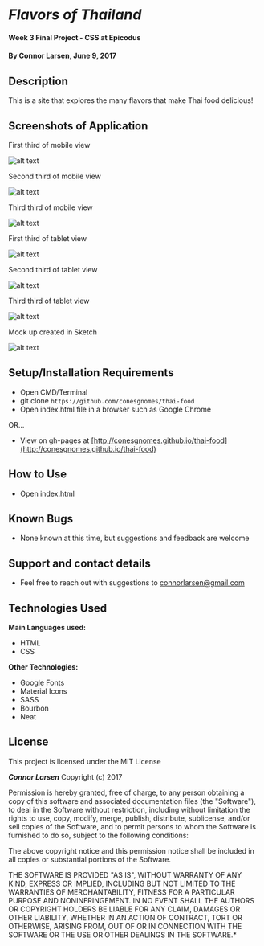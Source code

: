 # _Flavors of Thailand_

#### Week 3 Final Project - CSS at Epicodus

#### By **Connor Larsen, June 9, 2017**

## Description

 This is a site that explores the many flavors that make Thai food delicious!

## Screenshots of Application

First third of mobile view

![alt text](https://github.com/conesgnomes/thai-food/blob/master/img/mobile-1.png)

Second third of mobile view

![alt text](https://github.com/conesgnomes/thai-food/blob/master/img/mobile-2.png)

Third third of mobile view

![alt text](https://github.com/conesgnomes/thai-food/blob/master/img/mobile-3.png)

First third of tablet view

![alt text](https://github.com/conesgnomes/thai-food/blob/master/img/tablet-1.png)

Second third of tablet view

![alt text](https://github.com/conesgnomes/thai-food/blob/master/img/tablet-2.png)

Third third of tablet view

![alt text](https://github.com/conesgnomes/thai-food/blob/master/img/tablet-3.png)

Mock up created in Sketch

![alt text](https://github.com/conesgnomes/thai-food/blob/master/img/sketch-mockup.png)

## Setup/Installation Requirements

* Open CMD/Terminal
* git clone `https://github.com/conesgnomes/thai-food`
* Open index.html file in a browser such as Google Chrome

OR...

* View on gh-pages at [http://conesgnomes.github.io/thai-food](http://conesgnomes.github.io/thai-food)

## How to Use

* Open index.html

## Known Bugs

* None known at this time, but suggestions and feedback are welcome

## Support and contact details

* Feel free to reach out with suggestions to connorlarsen@gmail.com

## Technologies Used

**Main Languages used:**

* HTML
* CSS

**Other Technologies:**

* Google Fonts
* Material Icons
* SASS
* Bourbon
* Neat

## License

This project is licensed under the MIT License

**_Connor Larsen_** Copyright (c) 2017

Permission is hereby granted, free of charge, to any person obtaining a copy of this software and associated documentation files (the "Software"), to deal in the Software without restriction, including without limitation the rights to use, copy, modify, merge, publish, distribute, sublicense, and/or sell copies of the Software, and to permit persons to whom the Software is furnished to do so, subject to the following conditions:

The above copyright notice and this permission notice shall be included in all copies or substantial portions of the Software.

THE SOFTWARE IS PROVIDED "AS IS", WITHOUT WARRANTY OF ANY KIND, EXPRESS OR IMPLIED, INCLUDING BUT NOT LIMITED TO THE WARRANTIES OF MERCHANTABILITY, FITNESS FOR A PARTICULAR PURPOSE AND NONINFRINGEMENT. IN NO EVENT SHALL THE AUTHORS OR COPYRIGHT HOLDERS BE LIABLE FOR ANY CLAIM, DAMAGES OR OTHER LIABILITY, WHETHER IN AN ACTION OF CONTRACT, TORT OR OTHERWISE, ARISING FROM, OUT OF OR IN CONNECTION WITH THE SOFTWARE OR THE USE OR OTHER DEALINGS IN THE SOFTWARE.*
